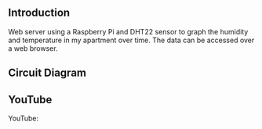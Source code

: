 ## Introduction
Web server using a Raspberry Pi and DHT22 sensor to graph the humidity and temperature in my apartment over time. The data can be accessed over a web browser.

## Circuit Diagram

## YouTube

YouTube: 
